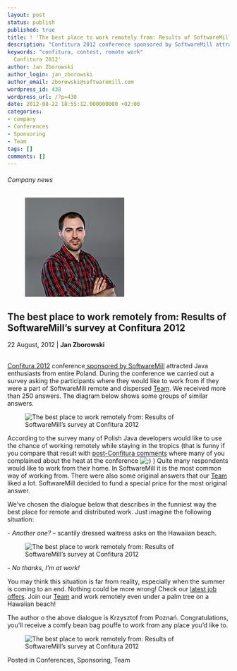 ```yaml
---
layout: post
status: publish
published: true
title: ! 'The best place to work remotely from: Results of SoftwareMill’s survey at
description: "Confitura 2012 conference sponsored by SoftwareMill attracted Java enthusiasts from entire Poland."
keywords: "confitura, contest, remote work"
  Confitura 2012'
author: Jan Zborowski
author_login: jan_zborowski
author_email: zborowski@softwaremill.com
wordpress_id: 438
wordpress_url: /?p=438
date: 2012-08-22 18:55:12.000000000 +02:00
categories:
- company
- Conferences
- Sponsoring
- Team
tags: []
comments: []
---
```


<h6>Company news</h6>
<div class="post-header clearfix">
<figure><div class="image"><img src="/img/members/zborowski.jpg" alt="Jan Zborowski"></div></figure><div class="title">
<h2 class="font-dark-blue font-normal">The best place to work remotely from: Results of SoftwareMill’s survey at Confitura 2012</h2>22 August, 2012 | <b>Jan Zborowski</b><br><br>
</div>
</div>
<div class="post-rows">
<div class="text">
<p><a title="go to 2012.confitura.pl" href="http://2012.confitura.pl/" target="_blank">Confitura 2012</a> conference<a title="SoftwareMill &amp; Confitura 2012 conference" href="http://old.softwaremill.com/softwaremill-confitura-2012-conference" target="_blank"> sponsored by SoftwareMill</a> attracted Java enthusiasts from entire Poland. During the conference we carried out a survey asking the participants where they would like to work from if they were a part of SoftwareMill remote and dispersed <a title="meet our the SoftwareMill's Team" href="http://old.softwaremill.com/why-softwaremill/our-team" target="_blank">Team</a>. We received more than 250 answers. The diagram below shows some groups of similar answers.</p>
</div>
<figure><img src="https://softwaremill.com/img/uploads/2012/08/graph1.png" alt="The best place to work remotely from: Results of SoftwareMill’s survey at Confitura 2012"></figure><div class="text">
<p>According to the survey many of Polish Java developers would like to use the chance of working remotely while staying in the tropics (that is funny if you compare that result with <a title="read the post-Confitura 2012 comments" href="http://2012.confitura.pl/news/60/wasze_relacje_z_konferencji_i_ksiazki_do_wygrania" target="_blank">post-Confitura comments</a> where many of you complained about the heat at the conference <img alt=";)" src="http://old.softwaremill.com/wp-includes/images/smilies/icon_wink.gif"> ) Quite many respondents would like to work from their home. In SoftwareMill it is the most common way of working from. There were also some original answers that our <a title="meet the SoftwareMill's Team" href="http://old.softwaremill.com/why-softwaremill/our-team" target="_blank">Team</a> liked a lot. SoftwareMill decided to fund a special price for the most original answer.</p>
<p>We’ve chosen the dialogue below that describes in the funniest way the best place for remote and distributed work. Just imagine the following situation:</p>
<p>- <em>Another one?</em> – scantily dressed waitress asks on the Hawaiian beach.</p>
</div>
<figure><img src="https://softwaremill.com/img/uploads/2012/08/Ever-considered-working-remotely....jpg" alt="The best place to work remotely from: Results of SoftwareMill’s survey at Confitura 2012"></figure><div class="text">
<p>- <em>No thanks, I’m at work!</em></p>
<p>You may think this situation is far from reality, especially when the summer is coming to an end. Nothing could be more wrong! Check our <a title="see the SoftwareMill's latest job offers" href="http://old.softwaremill.com/joinus" target="_blank">latest job offers</a>. Join our <a title="meet the SoftwareMill's Team" href="http://old.softwaremill.com/why-softwaremill/our-team" target="_blank">Team</a> and work remotely even under a palm tree on a Hawaiian beach!</p>
<p>The author o the above dialogue is Krzysztof from Poznań. Congratulations, you’ll receive a comfy bean bag pouffe to work from any place you’d like to.</p>
</div>
<figure><img src="https://softwaremill.com/img/uploads/2012/08/218.png" alt="The best place to work remotely from: Results of SoftwareMill’s survey at Confitura 2012"></figure>
</div>
<div class="post-footer">Posted in Conferences, Sponsoring, Team</div>
